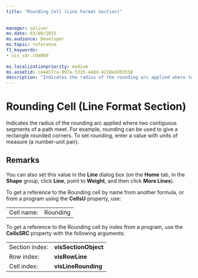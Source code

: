 ```yaml
---
title: "Rounding Cell (Line Format Section)"
 
 
manager: soliver
ms.date: 03/09/2015
ms.audience: Developer
ms.topic: reference
f1_keywords:
- vis_sdr.chm860
 
ms.localizationpriority: medium
ms.assetid: c44457ca-997a-5315-44dd-4218e4203550
description: "Indicates the radius of the rounding arc applied where two contiguous segments of a path meet. For example, rounding can be used to give a rectangle rounded corners. To set rounding, enter a value with units of measure (a number-unit pair)."
---
```


# Rounding Cell (Line Format Section)

Indicates the radius of the rounding arc applied where two contiguous segments of a path meet. For example, rounding can be used to give a rectangle rounded corners. To set rounding, enter a value with units of measure (a number-unit pair).
  
## Remarks

You can also set this value in the **Line** dialog box (on the **Home** tab, in the **Shape** group, click **Line**, point to **Weight**, and then click **More Lines**).
  
To get a reference to the Rounding cell by name from another formula, or from a program using the **CellsU** property, use: 
  
|||
|:-----|:-----|
|Cell name:  <br/> |Rounding  <br/> |
   
To get a reference to the Rounding cell by index from a program, use the **CellsSRC** property with the following arguments: 
  
|||
|:-----|:-----|
|Section index:  <br/> |**visSectionObject** <br/> |
|Row index:  <br/> |**visRowLine** <br/> |
|Cell index:  <br/> |**visLineRounding** <br/> |
   

